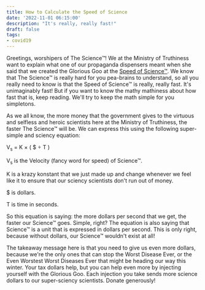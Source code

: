 ```yaml
---
title: How to Calculate the Speed of Science
date: '2022-11-01 06:15:00'
description: "It's really, really fast!"
draft: false
tags:
- covid19
---
```


Greetings, worshipers of The Science™!  We at the Ministry of Truthiness want
to explain what one of our propaganda dispensers meant when she said
that we created the Glorious Goo at the
[Speed of Science™](https://www.youtube.com/watch?v=mnxlxzxoZx0).
We know that The Science™ is really hard for you pea-brains to understand,
so all you really need to know is that the Speed of Science™ is really,
really fast.  It's unimaginably fast!  But if you want to know
the mathy mathiness about how fast that is, keep reading.  We'll
try to keep the math simple for you simpletons.

As we all know, the more money that the government gives to the virtuous
and selfless and heroic scientists here at the Ministry of Truthiness, the faster The Science™
will be. We can express this using the following super-simple and sciency equation:

V<sub>s</sub> = K &times; ( $ &divide; T )

V<sub>s</sub> is the Velocity (fancy word for speed) of Science™.

K is a krazy konstant that we just made up and change whenever we feel like it
to ensure that our sciency scientists don't run out of money.

$ is dollars.

T is time in seconds.

So this equation is saying: the more dollars per second that we get,
the faster our Science™ goes.  Simple, right?  The equation is also saying
that Science™ is a unit that is expressed in dollars per second.  This is only
right, because without dollars, our Science™ wouldn't exist at all!

The takeaway message here is that you need to give us even more dollars,
because we're the only ones that can stop the Worst Disease Ever, or the Even Worstest
Worst Diseases Ever that might be heading our way this winter.  Your tax dollars
help, but you can help even more by injecting yourself with the Glorious Goo.  Each
injection you take sends more science dollars to our super-sciency scientists.
Donate generously!
